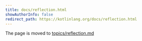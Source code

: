 ```yaml
---
title: docs/reflection.html
showAuthorInfo: false
redirect_path: https://kotlinlang.org/docs/reflection.html
---
```


The page is moved to [topics/reflection.md](docs/topics/reflection.md)
